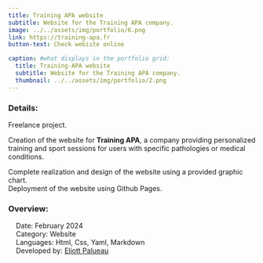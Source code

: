 ```yaml
---
title: Training APA website
subtitle: Website for the Training APA company.
image: ../../assets/img/portfolio/6.png
link: https://training-apa.fr
button-text: Check webiste online

caption: #what displays in the portfolio grid:
  title: Training-APA website
  subtitle: Website for the Training APA company.
  thumbnail: ../../assets/img/portfolio/2.png
---
```

### Details: 
Freelance project.  

Creation of the website for **Training APA**, a company providing personalized training and sport sessions for users with specific pathologies or medical conditions.  

Complete realization and design of the website using a provided graphic chart.  
Deployment of the website using Github Pages.


### Overview:  
&nbsp;&nbsp;&nbsp;&nbsp;Date: February 2024  
&nbsp;&nbsp;&nbsp;&nbsp;Category: Website  
&nbsp;&nbsp;&nbsp;&nbsp;Languages: Html, Css, Yaml, Markdown  
&nbsp;&nbsp;&nbsp;&nbsp;Developed by: [Eliott Palueau](https://github.com/EliottPal)  
